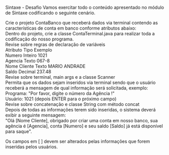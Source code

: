 Sintaxe - Desafio
Vamos exercitar todo o conteúdo apresentado no módulo de Sintaxe codificando o seguinte cenário.

Crie o projeto ContaBanco que receberá dados via terminal contendo as características de conta em banco conforme atributos abaixo:<br>
Dentro do projeto, crie a classe ContaTerminal.java para realizar toda a codificação do nosso programa.<br>
Revise sobre regras de declaração de variáveis<br>
Atributo	Tipo	Exemplo<br>
Numero	Inteiro	1021<br>
Agencia	Texto	067-8<br>
Nome Cliente	Texto	MARIO ANDRADE<br>
Saldo	Decimal	237.48<br>
Revise sobre terminal, main args e a classe Scanner<br>
Permita que os dados sejam inseridos via terminal sendo que o usuário receberá a mensagem de qual informação será solicitada, exemplo:<br>
Programa: "Por favor, digite o número da Agência !"<br>
Usuário: 1021 (depois ENTER para o próximo campo)<br>
Revise sobre concatenação e classe String com método concat<br>
Depois de todas as informações terem sido inseridas, o sistema deverá exibir a seguinte mensagem:<br>
"Olá [Nome Cliente], obrigado por criar uma conta em nosso banco, sua agência é [Agencia], conta [Numero] e seu saldo [Saldo] já está disponível para saque".<br>

Os campos em [ ] devem ser alterados pelas informações que forem inseridas pelos usuários.
